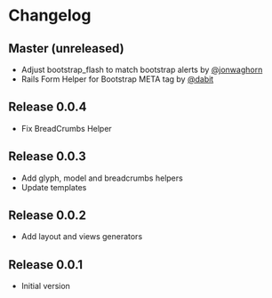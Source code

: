 # Changelog

## Master (unreleased)

* Adjust bootstrap_flash to match bootstrap alerts by [@jonwaghorn][]
* Rails Form Helper for Bootstrap META tag  by [@dabit][]

## Release 0.0.4

* Fix BreadCrumbs Helper

## Release 0.0.3

* Add glyph, model and breadcrumbs helpers
* Update templates

## Release 0.0.2

* Add layout and views generators

## Release 0.0.1

* Initial version


[@jonwaghorn]: https://github.com/jonwaghorn
[@dabit]: https://github.com/dabit
